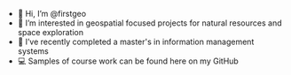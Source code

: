 - 👋 Hi, I’m @firstgeo
- 👀 I’m interested in geospatial focused projects for natural resources and space exploration
- 🌱 I’ve recently completed a master's in information management systems
- 💻 Samples of course work can be found here on my GitHub

<!---
firstgeo/firstgeo is a ✨ special ✨ repository because its `README.md` (this file) appears on your GitHub profile.
You can click the Preview link to take a look at your changes.
--->
